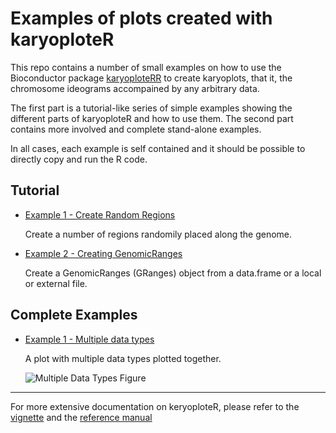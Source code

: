 # Examples of plots created with karyoploteR

This repo contains a number of small examples on how to use the Bioconductor package [karyoploteRR](http://bioconductor.org/packages/release/bioc/html/karyoploteR.html) 
to create karyoplots, that it, the chromosome ideograms accompained by any arbitrary
data.

The first part is a tutorial-like series of simple examples showing the different parts
of karyoploteR and how to use them. The second part contains more involved and complete
stand-alone examples. 

In all cases, each example is self contained and it should be possible to directly copy 
and run the R code.

## Tutorial

* [Example 1 - Create Random Regions](examples/CreateRandomRegions/CreateRandomRegions.md)

    Create a number of regions randomily placed along the genome.
    
     
* [Example 2 - Creating GenomicRanges](examples/CreateGenomicRanges/CreateGenomicRanges.md)

    Create a GenomicRanges (GRanges) object from a data.frame or a local or external file.
    
    
## Complete Examples

* [Example 1 - Multiple data types](Examples/CompleteExamples/MultipleDataTypes/MultipleDataTypes.md)

    A plot with multiple data types plotted together. 
    
    ![Multiple Data Types Figure](Examples/MultipleDataTypes/figure/Figure-1.png?raw=true "Multiple Data Types")


*** 

For more extensive documentation on keryoploteR, please refer to the [vignette](http://bioconductor.org/packages/release/bioc/vignettes/karyoploteR/inst/doc/karyoploteR.pdf) and the [reference manual](http://bioconductor.org/packages/release/bioc/manuals/karyoploteR/man/karyoploteR.pdf)